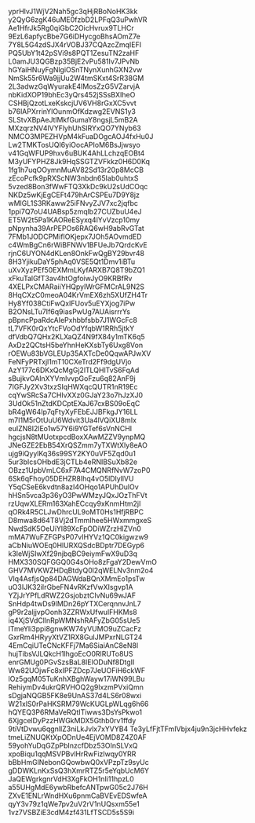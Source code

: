yprHlvJ1WjV2Nah5gc3qHjRBoNoHK3kk
y2QyG6zgK46uME0fzbD2LPFqQ3uPwhVR
Ae1HfrJk5Rg0qiGbC2OicHvrux9TLHCr
9EzL6apfycBbe7G6iDHycgoBhsAOmZ7e
7Y8L5G4zdSJX4rVOBJ37CQAzcZmqIEFI
PQ5UbY1t42pSVi9s8PQT1ZesuTN2zaHF
L0amJU3QGBzp35BjE2vPu581Iv7JPvNb
hGYaiHNuyFgNlgiOSnTNynXunhGXN2vw
NmSk55r6Wa9jjUu2W4tmSKxt4SrR38GM
2L3adwzGqWyurakE4IMosZzG5VZarvjA
nbKidXOP19bhEc3yQrs452jSSsBXIheO
CSHBjQzotLxeKskcjUV6VH8rGxXC5vvt
b76lAPXrrinYlOunmOfKdzwg2EVNS1y3
SLStvXBpAeJtlMkfGumaY8ngsjL5mB2A
MXzqrzNV4lVYFlyhUhSlRYxQO7YNyb63
NMCO3MPEZHVpM4kFuaDOgcAOJ4fxHu0J
Lw2TMKTosUQI6yiOocAPIoM6BsJjwsyo
v41GqWFUP9hxv6uBUK4AhLLchzqEOBt4
M3yUFYPHZ8Jk9HqSSGTZVFkkz0H6D0Kq
1fg1h7uqOOymnMuAV82Sd13r20p8McCB
zEcoPcfk9pRXScNW3nbdn65Iab0uhtxS
5vzed8Bon3fWwFTQ3XkDc9kU2sUdCOqc
NKDz5wKjEgCEFt479hArCSPEu7D9Y8jz
wMlGL1S3RKaww25iFNvyZJV7xc2jqfbc
1ppi7Q7oU4UABsp5zmqlb27CUZbuU4eJ
ET5W2t5Pa1KAOReESyxq4lYvVzcp10my
pNpynha39ArPEPOs6RAQ6wH9abRvGTat
7FMb1JODCPMifIOKjepx7JOh5AOvmdED
c4WmBgCn6rWiBFNWv1BFUeJb7QrdcKvE
rjnC6UYON4dKLen8OnkFwQgBY29bvr48
8H3YjikuDaY5phAq0VSE5Qt1Dmv1iBTu
uXvXyzPEf50EXMmLKyfARXB7Q8T9bZQ1
xFkuTalGfT3av4htOgfoiwJyO9KRBfRv
4XELPxCMARaiiYHQpyIWrGFMCrAL9N2S
8HqCXzC0meoA04KrVmEX6zh5XUfZH4Tr
Hy8Yf038CtiFwQxIFUov5uEYXjog7iPw
B2ONsLTu7If6q9iasPwUg7AUAisrrrYs
pBpncPpaRdcAIePxhbbfsbb7J1WGcFc8
tL7VFK0rQxYtcFVoOdYfqbW1RRh5jtkY
dfVdbQ7QHx2KLXaQZ4N9fX84y1mTK6q5
AxDz2QCtsH5beYhnHeKXsbTy6Uxg8Von
rOEWu83bVGLEUp35AXTcDe0QqwAPJwXV
FeNFyPRTxjl1mT10CXeTrd2Ff9dgUVjo
AzY177c6DKxQcMgGj2lTLQHlTvS6FqAd
sBujkvOAlnXYVmlvvpGoFzu6q82AnF9j
7IGFJy2Xv3txzSIqHWXqcQUTR1nR19Ec
cqYwSRcSa7CHlvXXz0GJaY23o7hJzXJ0
3UdOk51nZtdKDCptEXaJ67cxBS09oEqC
bR4gW64Ip7qFtyXyFEbEJJBFkgJY16LL
m7I1M5rOtUuU6Wdvit3Ua4lVQiXU8mIx
euIZN8I2lEo1w57Y6i9YGTef6sVnNCHI
hgcjsN8tMUotxpcdBoxXAwMZZV9ynpMQ
JNeGZE2EbB54XrQSZmm7yTXWtXly8eAO
ujg9iQyylKq36s99SY2KY0uVF5Zqd0u1
5ur3bIcsOHbdE3jCTLb4eRNIBSuXb82e
OBzz1UpbVmLC6xF7A4CMQNRfNvW7zoP0
6Sk6qFhoy05DEHZR8Ihq4vO5lDlyllVU
Y5qCSeE6kvdtn8azI4OHqo1APUhDulOv
hHSn5vca3p36yO3PwWMzyJQxJOzThFVt
rzUqwXLERm163XahECcqy9xKnmHtm2jI
qORk4R5CLJwDhrcUL9oMT0Hs1HfjRBPC
D8mwa8d64T8Vj2dTmmIhee5HWxmmgxeS
NwdSdK5OeUiYl89XcFpODiWZrzHlZVn0
mMA7WuFZFGPsP07vIHYVz1QC0kigwzw9
aCbNiuWOEq0HlURXQSdcBDptr7DEGyp6
k3IeWjSIwXf29njbqBC9eiymFwX9uD3q
HMX330SQFGGQ0G4sOHo8zFgaY2DewVmO
GHV7MVKWZHDqBtdyQ0l2qWELNv3nm2o4
Vlq4AsfjsQp84DAGWdaBQnXMmEo1psTw
uO3IJK32iIrGbeFN4vRKzfVwXIsgvp1A
YZjJrYPfLdRWZ2GsjobztCIvNu69wJAF
SnHdp4twDs9lMDn26pYTXCerqnnvJnL7
gP9r2aljjvpOonh3ZZRWxUfwulFHKMs8
iq4XjSVdCllnRpWMNshRAFyZbG05sUe5
ITmeYli3ppi8gnwKW74yVUMO9uZCacFz
GxrRm4HRyyXtVZ1RX8GulJMPxrNLGT24
4EmCqiUTeCNcKFFj7Ma6SiaiAnC8eN8l
hujTibsVJLQkcH1lhgoEcO0RlRUTo8US
enrGMUg0PGvSzsBaL8IElODuNf8DtgII
Ww82UOjwFc8xIPFZDcp7JeUOFiH6ckWF
lOz5gqM05TuKnhXBghWayw17iWN99LBu
RehiymDv4ukrQRVHOQ2g9lxzmPVxiQmn
sDgjaNQGB5FK8e9UnAS37d4LS6r08wxi
W21xlS0rPaHKSRM79WcKUGLpWLqg6h66
hQYEQ3P6RMaVeRQtITiwws3DsYsPkwo1
6XjgcelDyPzzHWGkMDX5Gthb0rv1ffdy
9tiVtDvwu6qgnlIZ3niLkJvlx7xYVYB4
Te3yLfFjtTFmIVbjx4ju9n3jcHHvfekz
tmeLiZNUQKtXpODnUe4EjVOMD8Z4Z0AF
59yohYuDqGZpPbInzcfDbz53OInSLVxQ
xpoBiqu1qqMSVPBvlHrRwFizIwqy0YRR
bBbHmGlNebonGQowbwQ0xVPzpTz9syUc
gDDWKLnKxSsQ3hXmrRTZ5r5eYqbUcM6Y
JaQEWgrkgnrVdH3XgFkOH1nIi11hpzL0
a55UHgMdE6ywbRbefcANTpwG05c2J76H
ZXvE1ENLrWndHXu6pnmCaBVEvEDSwfeA
qyY3v79z1qWe7pv2uV2rV1nUQsxm55e1
1vz7VSBZiE3cdM4zf431LfTSCD5s5S9i
